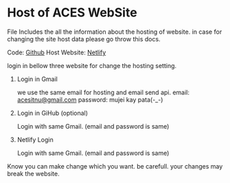 # Host of ACES WebSite

File Includes the all the information about the hosting of website. in case for changing the site host data please go throw this docs.



Code: [Github](https://github.com/ACES-ITNU/website)
Host Website: [Netlify](https://www.netlify.com/)



login in bellow three website for change the hosting setting.

1. Login in Gmail

    we use the same email for hosting and email send api.
    email: acesitnu@gmail.com
    password: mujei kay pata(-_-)

2. Login in GiHub (optional)

    Login with same Gmail. (email and password is same)

3. Netlify Login
    
    Login with same Gmail. (email and password is same)
    


Know you can make change which you want. be carefull. your changes may break the website.